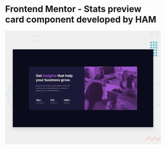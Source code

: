 # Frontend Mentor - Stats preview card component developed by HAM

![Design preview for the Stats preview card component coding challenge](./design/desktop-preview.jpg)